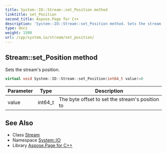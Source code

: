 ```yaml
---
title: System::IO::Stream::set_Position method
linktitle: set_Position
second_title: Aspose.Page for C++
description: 'System::IO::Stream::set_Position method. Sets the stream''s position in C++.'
type: docs
weight: 1500
url: /cpp/system.io/stream/set_position/
---
```

## Stream::set_Position method


Sets the stream's position.

```cpp
virtual void System::IO::Stream::set_Position(int64_t value)=0
```


| Parameter | Type | Description |
| --- | --- | --- |
| value | int64_t | The byte offset to set the stream's position to |

## See Also

* Class [Stream](../)
* Namespace [System::IO](../../)
* Library [Aspose.Page for C++](../../../)
